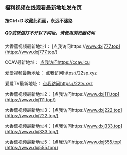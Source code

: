 ### 福利视频在线观看最新地址发布页
#### 按Ctrl+D 收藏此页面，永远不迷路
##### QQ或微信打不开以下网址，请使用浏览器访问
大香蕉视频最新地址1：  [点我访问https://www.dxj777.top](https://www.dxj777.top/)

CCAV最新地址：  [点我访问https://ccav.icu](https://ccav.icu/)

爱爱视频最新地址：  [点我访问https://22sp.xyz](https://22sp.xyz/)

爱爱TV最新地址：  [点我访问https://22tv.xyz](https://22tv.xyz/)

大香蕉视频最新地址2：  [点我访问https://www.dxj111.top](https://www.dxj111.top/)

大香蕉视频最新地址3：  [点我访问https://www.dxj222.top](https://www.dxj222.top/)

大香蕉视频最新地址4：  [点我访问https://www.dxj333.top](https://www.dxj333.top/)

大香蕉视频最新地址5：  [点我访问https://www.dxj555.top](https://www.dxj555.top/)
 
